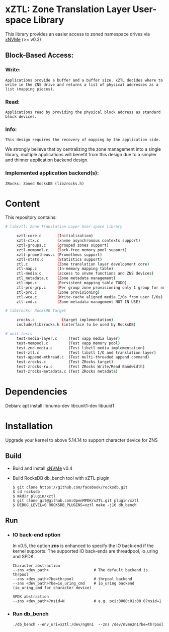 xZTL: Zone Translation Layer User-space Library
===============================================

This library provides an easier access to zoned namespace drives via [xNVMe](https://github.com/OpenMPDK/xNVMe) (>= v0.3)

## Block-Based Access:
  ### Write:
    Applications provide a buffer and a buffer size. xZTL decides where to write in the ZNS drive and returns a list of physical addresses as a list (mapping pieces).
  ### Read:
    Applications read by providing the physical block address as standard block devices.
  ### Info:
    This design requires the recovery of mapping by the application side.

We strongly believe that by centralizing the zone management into a single library, multiple applications will benefit from this design due to a simpler and thinner application backend design.

### Implemented application backend(s):

```
ZRocks: Zoned RocksDB (libzrocks.h)
```


Content
=======

This repository contains:

```bash
# libxztl: Zone Translation Layer User-space Library

     xztl-core.c       (Initialization)
     xztl-ctx.c        (xnvme asynchronous contexts support)
     xztl-groups.c     (grouped zones support)
     xztl-mempool.c    (lock-free memory pool support)
     xztl-prometheus.c (Prometheus support)
     xztl-stats.c      (Statistics support)
     ztl.c	           (Zone translation layer development core)
     ztl-map.c         (In-memory mapping table)
     ztl-media.c       (access to xnvme functions and ZNS devices)
     ztl_metadata.c    (Zone metadata management)
     ztl-mpe.c         (Persistent mapping table TODO)
     ztl-pro-grp.c     (Per group zone provisioning only 1 group for now)
     ztl-pro.c         (Zone provisioning)
     ztl-wca.c         (Write-cache aligned media I/Os from user I/Os)
     ztl-zmd.c         (Zone metadata management NOT IN USE)

# libzrocks: RocksDB Target

     zrocks.c            (target implementation)
     include/libzrocks.h (interface to be used by RocksDB)

# unit tests
     test-media-layer.c     (Test xapp media layer)
     test-mempool.c         (Test xapp memory pool)
     test-znd-media.c       (Test libztl media implementation)
     test-ztl.c             (Test libztl I/O and translation layer)
     test-append-mthread.c  (Test multi-threaded append command)
     test-zrocks.c          (Test ZRocks target)
     test-zrocks-rw.c       (Test ZRocks Write/Read Bandwidth)
     test-zrocks-metadata.c (Test ZRocks metadata)
```

Dependencies
============

Debian: apt install libnuma-dev libcunit1-dev libuuid1

Installation
============

Upgrade your kernel to above 5.14.14 to support character device for ZNS

## Build


- Build and install [xNVMe](https://github.com/OpenMPDK/xNVMe) v0.4

- Build RocksDB db_bench tool with xZTL plugin

  ```shell
  $ git clone https://github.com/facebook/rocksdb.git
  $ cd rocksdb
  $ mkdir plugin/xztl
  $ git clone git@github.com:OpenMPDK/xZTL.git plugin/xztl
  $ DEBUG_LEVEL=0 ROCKSDB_PLUGINS=xztl make -j16 db_bench
  ```

## Run

- ### IO back-end option

  In v0.5, the option ***zns*** is enhanced to specify the IO back-end if the kernel supports. The supported IO back-ends are threadpool, io_uring and SPDK.

  ```shell
  Character abstraction
  --zns <dev_path>                    # The default backend is thrpool
  --zns <dev_path>?be=thrpool         # thrpool backend
  --zns <dev_path>?be=io_uring_cmd    # io_uring backend (io_uring_cmd for character device)
  
  SPDK abstraction
  --zns <dev_path>?nsid=N             # e.g. pci:0000:01:00.0?nsid=1
  ```
  
  
  
- ### Run db_bench

  ```shell
  ./db_bench --env_uri=xztl:/dev/ng0n1  --zns /dev/nvme2n1?be=thrpool
  ```
